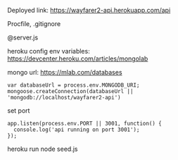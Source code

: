 Deployed link: https://wayfarer2-api.herokuapp.com/api

Procfile, .gitignore

@server.js

heroku config env variables: https://devcenter.heroku.com/articles/mongolab

mongo url: https://mlab.com/databases

    var databaseUrl = process.env.MONGODB_URI;
    mongoose.createConnection(databaseUrl || 'mongodb://localhost/wayfarer2-api')

set port
    
    app.listen(process.env.PORT || 3001, function() {
      console.log('api running on port 3001');
    });
    
heroku run node seed.js

